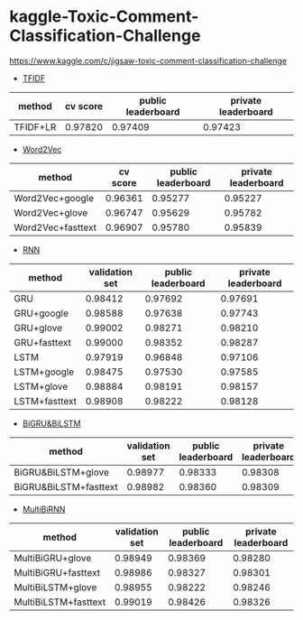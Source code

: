 # kaggle-Toxic-Comment-Classification-Challenge

https://www.kaggle.com/c/jigsaw-toxic-comment-classification-challenge

- [TFIDF](https://nbviewer.jupyter.org/github/qinhanmin2014/kaggle-San-Francisco-Crime-Classification/blob/master/version1_TFIDF.ipynb)

| method | cv score | public leaderboard | private leaderboard |
| ------ | -------- | ------------------ | ------------------- |
| TFIDF+LR | 0.97820 | 0.97409 | 0.97423 |

- [Word2Vec](https://nbviewer.jupyter.org/github/qinhanmin2014/kaggle-San-Francisco-Crime-Classification/blob/master/version2_Word2Vec.ipynb)

| method | cv score | public leaderboard | private leaderboard |
| ------ | -------- | ------------------ | ------------------- |
| Word2Vec+google | 0.96361 | 0.95277 | 0.95227 |
| Word2Vec+glove | 0.96747 | 0.95629 | 0.95782 |
| Word2Vec+fasttext | 0.96907 | 0.95780 | 0.95839 |

- [RNN](https://nbviewer.jupyter.org/github/qinhanmin2014/kaggle-San-Francisco-Crime-Classification/blob/master/version3_RNN.ipynb)

| method | validation set | public leaderboard | private leaderboard |
| ------ | -------------- | ------------------ | ------------------- |
| GRU | 0.98412 | 0.97692 | 0.97691 |
| GRU+google | 0.98588 | 0.97638 | 0.97743 |
| GRU+glove | 0.99002 | 0.98271 | 0.98210 |
| GRU+fasttext | 0.99000 | 0.98352 | 0.98287 |
| LSTM | 0.97919 | 0.96848 | 0.97106 |
| LSTM+google | 0.98475 | 0.97530 | 0.97585 |
| LSTM+glove | 0.98884 | 0.98191 | 0.98157 |
| LSTM+fasttext | 0.98908 | 0.98222 | 0.98128 |

- [BiGRU&BiLSTM](https://nbviewer.jupyter.org/github/qinhanmin2014/kaggle-San-Francisco-Crime-Classification/blob/master/version4_BiGRU&BiLSTM.ipynb)

| method | validation set | public leaderboard | private leaderboard |
| ------ | -------------- | ------------------ | ------------------- |
| BiGRU&BiLSTM+glove | 0.98977 | 0.98333 | 0.98308 |
| BiGRU&BiLSTM+fasttext | 0.98982 | 0.98360 | 0.98309 |

- [MultiBiRNN](https://nbviewer.jupyter.org/github/qinhanmin2014/kaggle-San-Francisco-Crime-Classification/blob/master/version5_MultiBiRNN.ipynb)

| method | validation set | public leaderboard | private leaderboard |
| ------ | -------------- | ------------------ | ------------------- |
| MultiBiGRU+glove | 0.98949 | 0.98369 | 0.98280 |
| MultiBiGRU+fasttext | 0.98986 | 0.98327 | 0.98301 |
| MultiBiLSTM+glove | 0.98955 | 0.98222 | 0.98246 |
| MultiBiLSTM+fasttext | 0.99019 | 0.98426 | 0.98326 |
